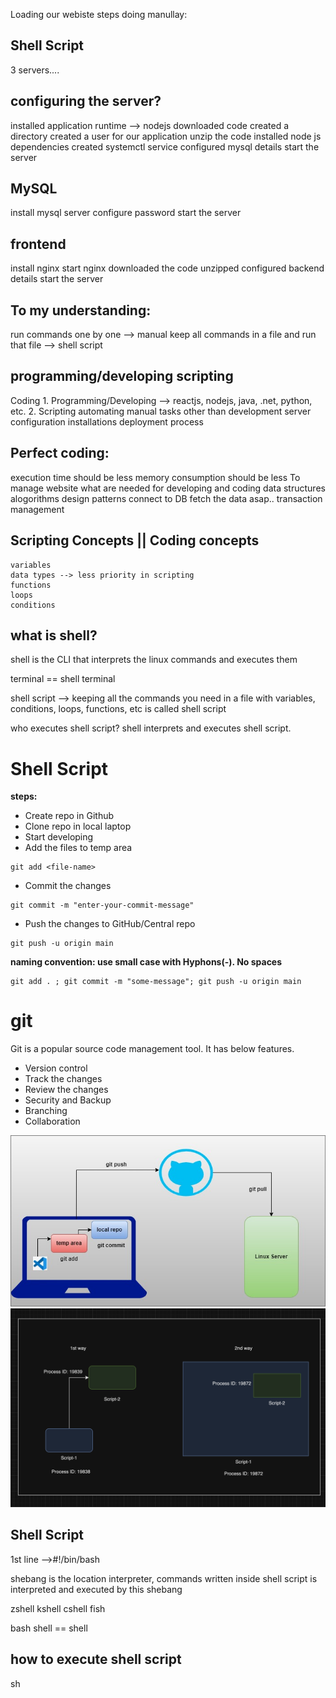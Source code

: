 Loading our webiste steps doing manullay:

Shell Script
------------------
3 servers....

configuring the server?
------------------------
installed application runtime --> nodejs
downloaded code
created a directory
created a user for our application
unzip the code
installed node js dependencies
created systemctl service
configured mysql details
start the server

MySQL
----------
install mysql server
configure password
start the server

frontend
-----------
install nginx
start nginx
downloaded the code
unzipped
configured backend details
start the server

To my understanding:
---------------------

run commands one by one --> manual 
keep all commands in a file and run that file --> shell script

programming/developing scripting
---------------------------
Coding
	1. Programming/Developing --> reactjs, nodejs, java, .net, python, etc.
	2. Scripting
		automating manual tasks other than development
			server configuration
			installations
			deployment process

Perfect coding:
-------------------	
execution time should be less
memory consumption should be less
        To manage website what are needed for developing and coding
            	data structures
                alogorithms
                design patterns
                connect to DB
                fetch the data asap..
                transaction management


Scripting Concepts || Coding concepts
-----------------
    variables
    data types --> less priority in scripting
    functions
    loops
    conditions

what is shell?
----------------

shell is the CLI that interprets the linux commands and executes them

terminal == shell terminal

shell script --> keeping all the commands you need in a file with variables, conditions, loops, functions, etc is called shell script

who executes shell script?
shell interprets and executes shell script.

# Shell Script

**steps:**
* Create repo in Github
* Clone repo in local laptop
* Start developing
* Add the files to temp area
```
git add <file-name>
```
* Commit the changes
```
git commit -m "enter-your-commit-message"
```
* Push the changes to GitHub/Central repo
```
git push -u origin main
```

**naming convention: use small case with Hyphons(-). No spaces**

```
git add . ; git commit -m "some-message"; git push -u origin main
```

# git

Git is a popular source code management tool. It has below features.

* Version control
* Track the changes
* Review the changes
* Security and Backup
* Branching
* Collaboration

![alt text](image.png)
![alt text](image-1.png)

Shell Script
---------------
1st line -->#!/bin/bash

shebang is the location interpreter, commands written inside shell script is interpreted and executed by this shebang

zshell
kshell
cshell
fish

bash shell == shell

how to execute shell script
---------------------
sh <script>
bash <script>
./<script-name> --> this should have execute permission
X --> running the command/script